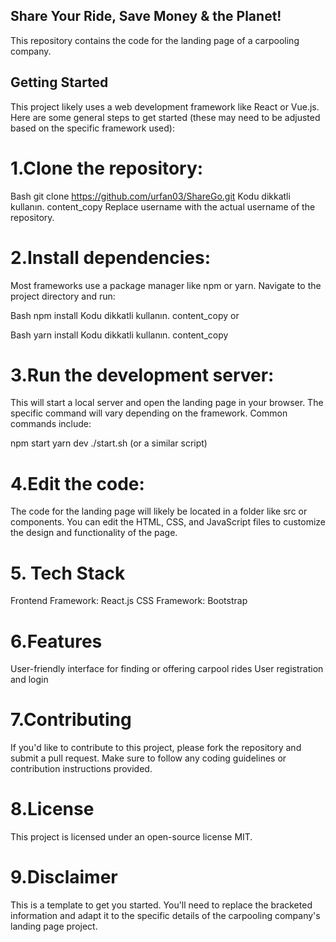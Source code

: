 ## Share Your Ride, Save Money & the Planet!
This repository contains the code for the landing page of a carpooling company.

## Getting Started
This project likely uses a web development framework like React or Vue.js. Here are some general steps to get started (these may need to be adjusted based on the specific framework used):

# 1.Clone the repository:

Bash
git clone https://github.com/urfan03/ShareGo.git
Kodu dikkatli kullanın.
content_copy
Replace username with the actual username of the repository.

# 2.Install dependencies:

Most frameworks use a package manager like npm or yarn. Navigate to the project directory and run:

Bash
npm install
Kodu dikkatli kullanın.
content_copy
or

Bash
yarn install
Kodu dikkatli kullanın.
content_copy

# 3.Run the development server:

This will start a local server and open the landing page in your browser. The specific command will vary depending on the framework. Common commands include:

npm start
yarn dev
./start.sh (or a similar script)

# 4.Edit the code:

The code for the landing page will likely be located in a folder like src or components. You can edit the HTML, CSS, and JavaScript files to customize the design and functionality of the page.

# 5. Tech Stack

Frontend Framework: React.js
CSS Framework: Bootstrap

# 6.Features
User-friendly interface for finding or offering carpool rides
User registration and login

# 7.Contributing
If you'd like to contribute to this project, please fork the repository and submit a pull request. Make sure to follow any coding guidelines or contribution instructions provided.

# 8.License
This project is licensed under an open-source license MIT.

# 9.Disclaimer
This is a template to get you started. You'll need to replace the bracketed information and adapt it to the specific details of the carpooling company's landing page project.
